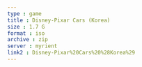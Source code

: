 ```yaml
---
type : game
title : Disney-Pixar Cars (Korea)
size : 1.7 G
format : iso
archive : zip
server : myrient
link2 : Disney-Pixar%20Cars%20%28Korea%29
---
```

